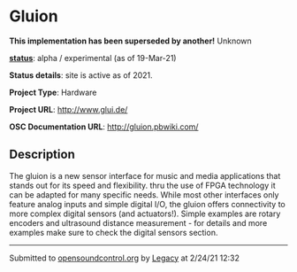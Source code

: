 # Gluion

**This implementation has been superseded by another!**
Unknown

**[status](../implementation-status.html)**: alpha / experimental (as of 19-Mar-21)

**Status details**: 
site is active as of 2021.

**Project Type**: Hardware

**Project URL**: <http://www.glui.de/>

**OSC Documentation URL**: <http://gluion.pbwiki.com/>

## Description

The gluion is a new sensor interface for music and media applications that stands out for its speed and flexibility. thru the use of FPGA technology it can be adapted for many specific needs. While most other interfaces only feature analog inputs and simple digital I/O, the gluion offers connectivity to more complex digital sensors (and actuators!). Simple examples are rotary encoders and ultrasound distance measurement - for details and more examples make sure to check the digital sensors section.

---
Submitted to [opensoundcontrol.org](https://opensoundcontrol.org) by [Legacy](https://web.archive.org) at 2/24/21 12:32
